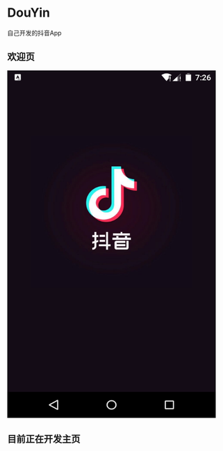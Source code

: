 # DouYin
自己开发的抖音App
## 欢迎页
<img src="https://github.com/BruceAnda/DouYin/blob/master/screenshot/splash.png" width="480" height="800" alt="抖音小程序"/><br/>
## 目前正在开发主页
